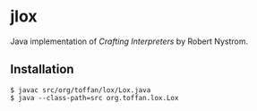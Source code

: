 # jlox

Java implementation of *Crafting Interpreters* by Robert Nystrom.

## Installation

```console
$ javac src/org/toffan/lox/Lox.java
$ java --class-path=src org.toffan.lox.Lox
```
